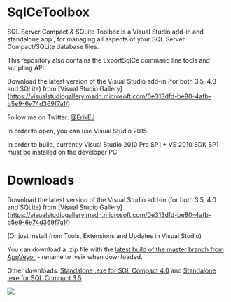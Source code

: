 # SqlCeToolbox
SQL Server Compact & SQLite Toolbox is a Visual Studio add-in and standalone app , for managing all aspects of your SQL Server Compact/SQLite database files.

This repository also contains the ExportSqlCe command line tools and scripting API

Download the latest version of the Visual Studio add-in (for both 3.5, 4.0 and SQLite) from  [Visual Studio Gallery]
(https://visualstudiogallery.msdn.microsoft.com/0e313dfd-be80-4afb-b5e9-6e74d369f7a1/)

Follow me on Twitter: [@ErikEJ](http://twitter.com/ErikEJ)

In order to open, you can use Visual Studio 2015

In order to build, currently Visual Studio 2010 Pro SP1 + VS 2010 SDK SP1 must be installed on the developer PC.

# Downloads

Download the latest version of the Visual Studio add-in (for both 3.5, 4.0 and SQLite) from  [Visual Studio Gallery]
(https://visualstudiogallery.msdn.microsoft.com/0e313dfd-be80-4afb-b5e9-6e74d369f7a1/)

(Or just install from Tools, Extensions and Updates in Visual Studio)

You can download a .zip file with the [latest build of the master branch from AppVeyor](https://ci.appveyor.com/api/projects/ErikEJ/SqlCeToolbox/artifacts/src/GUI/SqlCe35Toolbox/bin/x86/Release/SqlCeToolbox.vsix?branch=master) - rename to .vsix when downloaded.

Other downloads: [Standalone .exe for SQL Compact 4.0](http://sqlcetoolbox.codeplex.com/releases/view/104096) and [Standalone .exe for SQL Compact 3.5](http://sqlcetoolbox.codeplex.com/releases/view/104781)

![](https://github.com/ErikEJ/SqlCeToolbox/blob/master/img/toolbox1.png)

